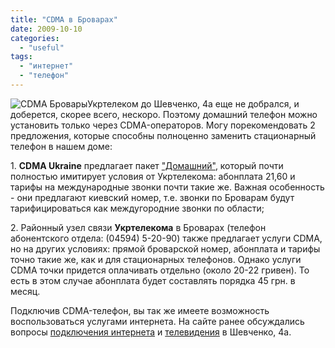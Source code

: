 ```yaml
---
title: "CDMA в Броварах"
date: 2009-10-10
categories: 
  - "useful"
tags: 
  - "интернет"
  - "телефон"
---
```


![CDMA Бровары](http://shevchenko4a.brovary.org/wp-content/uploads/2009/10/logo45.jpg "CDMA Бровары")Укртелеком до Шевченко, 4а еще не добрался, и доберется, скорее всего, нескоро. Поэтому домашний телефон можно установить только через CDMA-операторов. Могу порекомендовать 2 предложения, которые способны полноценно заменить стационарный телефон в нашем доме:

1\. **CDMA Ukraine** предлагает пакет ["Домашний"](http://cdmaua.com/tariffs/list.php?SECTION_ID=1&ID=26), который почти полностью имитирует условия от Укртелекома: абонплата 21,60 и тарифы на международные звонки почти такие же. Важная особенность - они предлагают киевский номер, т.е. звонки по Броварам будут тарифицироваться как междугородние звонки по области;

2\. Районный узел связи **Укртелекома** в Броварах (телефон абонентского отдела: (04594) 5-20-90) также предлагает услуги CDMA, но на других условиях: прямой броварской номер, абонплата и тарифы точно такие же, как и для стационарных телефонов. Однако услуги CDMA точки придется оплачивать отдельно (около 20-22 гривен). То есть в этом случае абонплата будет составлять порядка 45 грн. в месяц.

Подключив CDMA-телефон, вы так же имеете возможность воспользоваться услугами интернета. На сайте ранее обсуждались вопросы [подключения интернета](http://shevchenko4a.brovary.org/internet/) и [телевидения](http://shevchenko4a.brovary.org/tv/) в Шевченко, 4а.
